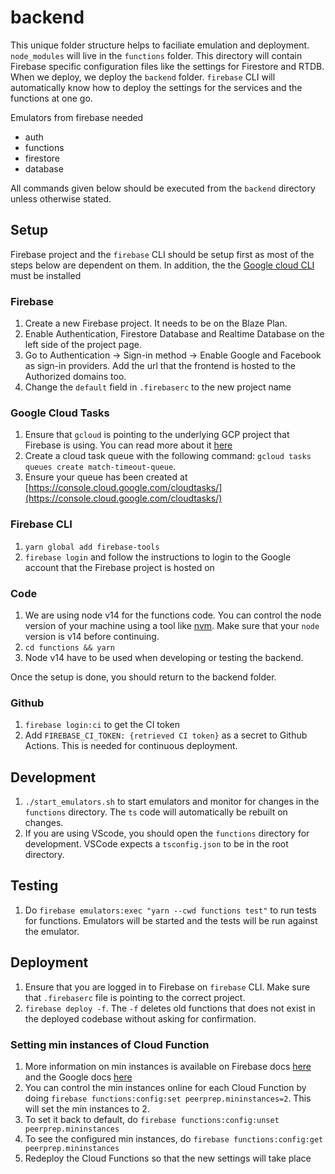 # backend

This unique folder structure helps to faciliate emulation and deployment. `node_modules` will live in the `functions` folder. This directory will contain Firebase specific configuration files like the settings for Firestore and RTDB. When we deploy, we deploy the `backend` folder. `firebase` CLI will automatically know how to deploy the settings for the services and the functions at one go.

Emulators from firebase needed

-   auth
-   functions
-   firestore
-   database

All commands given below should be executed from the `backend` directory unless otherwise stated.

## Setup

Firebase project and the `firebase` CLI should be setup first as most of the steps below are dependent on them. In addition, the the [Google cloud CLI](https://cloud.google.com/sdk/docs/install) must be installed

### Firebase

1. Create a new Firebase project. It needs to be on the Blaze Plan.
1. Enable Authentication, Firestore Database and Realtime Database on the left side of the project page.
1. Go to Authentication -> Sign-in method -> Enable Google and Facebook as sign-in providers. Add the url that the frontend is hosted to the Authorized domains too.
1. Change the `default` field in `.firebaserc` to the new project name

### Google Cloud Tasks

1. Ensure that `gcloud` is pointing to the underlying GCP project that Firebase is using. You can read more about it [here](https://firebase.google.com/docs/projects/learn-more#firebase-cloud-relationship)
1. Create a cloud task queue with the following command: `gcloud tasks queues create match-timeout-queue`.
1. Ensure your queue has been created at [https://console.cloud.google.com/cloudtasks/](https://console.cloud.google.com/cloudtasks/)

### Firebase CLI

1. `yarn global add firebase-tools`
1. `firebase login` and follow the instructions to login to the Google account that the Firebase project is hosted on

### Code

1. We are using node v14 for the functions code. You can control the node version of your machine using a tool like [nvm](https://github.com/nvm-sh/nvm). Make sure that your `node` version is v14 before continuing.
1. `cd functions && yarn`
1. Node v14 have to be used when developing or testing the backend.

Once the setup is done, you should return to the backend folder.

### Github

1. `firebase login:ci` to get the CI token
1. Add `FIREBASE_CI_TOKEN: {retrieved CI token}` as a secret to Github Actions. This is needed for continuous deployment.

## Development

1. `./start_emulators.sh` to start emulators and monitor for changes in the `functions` directory. The `ts` code will automatically be rebuilt on changes.
1. If you are using VScode, you should open the `functions` directory for development. VSCode expects a `tsconfig.json` to be in the root directory.

## Testing

1. Do `firebase emulators:exec "yarn --cwd functions test"` to run tests for functions. Emulators will be started and the tests will be run against the emulator.

## Deployment

1. Ensure that you are logged in to Firebase on `firebase` CLI. Make sure that `.firebaserc` file is pointing to the correct project.
1. `firebase deploy -f`. The `-f` deletes old functions that does not exist in the deployed codebase without asking for confirmation.

### Setting min instances of Cloud Function
1. More information on min instances is available on Firebase docs [here](https://firebase.google.com/docs/functions/manage-functions#reduce_the_number_of_cold_starts) and the Google docs [here](https://cloud.google.com/functions/docs/configuring/min-instances)
1. You can control the min instances online for each Cloud Function by doing `firebase functions:config:set peerprep.mininstances=2`. This will set the min instances to 2.
1. To set it back to default, do `firebase functions:config:unset peerprep.mininstances`
1. To see the configured min instances, do `firebase functions:config:get peerprep.mininstances`
1. Redeploy the Cloud Functions so that the new settings will take place
